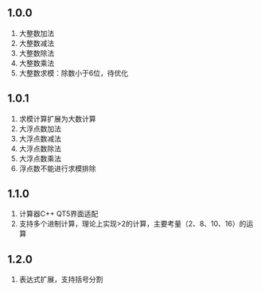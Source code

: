 ## 1.0.0
1. 大整数加法
2. 大整数减法
3. 大整数除法
4. 大整数乘法
5. 大整数求模：除数小于6位，待优化

## 1.0.1
1. 求模计算扩展为大数计算
2. 大浮点数加法
3. 大浮点数减法
4. 大浮点数除法
5. 大浮点数乘法
6. 浮点数不能进行求模排除

## 1.1.0
1. 计算器C++ QT5界面适配
2. 支持多个进制计算，理论上实现>2的计算，主要考量（2、8、10、16）的运算

## 1.2.0
1. 表达式扩展，支持括号分割